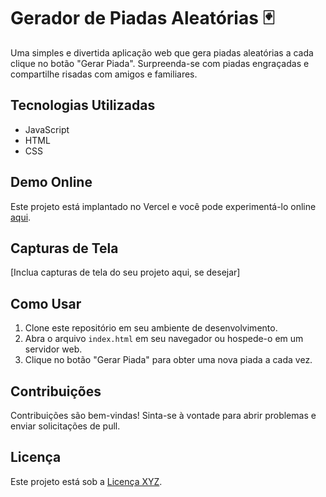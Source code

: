 # Gerador de Piadas Aleatórias 🃏

Uma simples e divertida aplicação web que gera piadas aleatórias a cada clique no botão "Gerar Piada". Surpreenda-se com piadas engraçadas e compartilhe risadas com amigos e familiares.

## Tecnologias Utilizadas
- JavaScript
- HTML
- CSS

## Demo Online
Este projeto está implantado no Vercel e você pode experimentá-lo online [aqui]([https://jokes-creator.vercel.app/]).

## Capturas de Tela
[Inclua capturas de tela do seu projeto aqui, se desejar]

## Como Usar
1. Clone este repositório em seu ambiente de desenvolvimento.
2. Abra o arquivo `index.html` em seu navegador ou hospede-o em um servidor web.
3. Clique no botão "Gerar Piada" para obter uma nova piada a cada vez.

## Contribuições
Contribuições são bem-vindas! Sinta-se à vontade para abrir problemas e enviar solicitações de pull.

## Licença
Este projeto está sob a [Licença XYZ](URL_DA_LICENCA).
